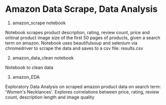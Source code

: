 # Amazon Data Scrape, Data Analysis

1. amazon_scrape notebook 

Notebook scrapes product description, rating, review count, price and oritinal product image size of the first 50 pages of products, given a search term on amazon. Notebook uses beautifulsoup and selenium via chromedriver to scrape the data and saves to a csv file: results.csv

2. amazon_data_clean notebook

Notebook to clean data 


3. amazon_EDA

Exploratory Data Analysis on scraped amazon product data on search term: 'Women's Necklances'.
Explores correlations between price, rating, review count, description length and image quality

